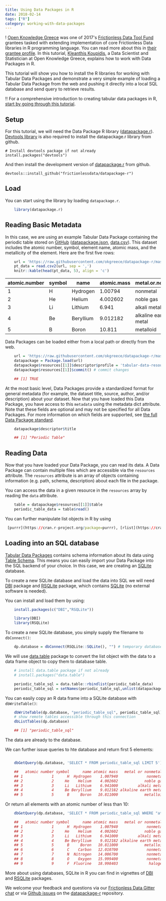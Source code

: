 ```yaml
---
title: Using Data Packages in R
date: 2018-02-14
tags: ["R"]
category: working-with-data-packages
---
```



! [Open Knowledge Greece][okgreece] was one of 2017's [Frictionless Data Tool Fund][toolfund] grantees tasked with extending implementation of core Frictionless Data libraries in R programming language. You can read more about this in [their grantee profile][toolfund-okgreece]. In this tutorial, [Kleanthis Koupidis](https://twitter.com/Kleanthis_k10), a Data Scientist and Statistician at Open Knowledge Greece, explains how to work with Data Packages in R.


This tutorial will show you how to install the R libraries for working with Tabular Data Packages and demonstrate a very simple example of loading a Tabular Data Package from the web and pushing it directly into a local SQL database and send query to retrieve results.

!! For a comprehensive introduction to creating tabular data packages in R, [start by going through this tutorial][create-r].

## Setup

For this tutorial, we will need the Data Package R library ([datapackage.r][dp-r]). [Devtools library](https://cran.r-project.org/package=devtools) is also required to install the datapackage.r library from github.

    # Install devtools package if not already
    install.packages("devtools")

And then install the development version of [datapackage.r][dp-r] from github.

    devtools::install_github("frictionlessdata/datapackage-r")

## Load

You can start using the library by loading `datapackage.r`.

```r
    library(datapackage.r)
```

## Reading Basic Metadata

In this case, we are using an example Tabular Data Package containing the periodic table stored on [GitHub](https://github.com/frictionlessdata/example-data-packages/tree/master/periodic-table) ([datapackage.json](https://raw.githubusercontent.com/frictionlessdata/example-data-packages/master/periodic-table/datapackage.json), [data.csv](https://raw.githubusercontent.com/frictionlessdata/example-data-packages/master/periodic-table/data.csv)). This dataset includes the atomic number, symbol, element name, atomic mass, and the metallicity of the element. Here are the first five rows:

```r
    url = 'https://raw.githubusercontent.com/okgreece/datapackage-r/master/vignettes/example_data/data.csv'
    pt_data = read.csv2(url, sep = ',')
    knitr::kable(head(pt_data, 5), align = 'c')
```

| atomic.number | symbol | name      | atomic.mass | metal.or.nonmetal.   |
|---------------|--------|-----------|-------------|----------------------|
| 1             | H      | Hydrogen  | 1.00794     | nonmetal             |
| 2             | He     | Helium    | 4.002602    | noble gas            |
| 3             | Li     | Lithium   | 6.941       | alkali metal         |
| 4             | Be     | Beryllium | 9.012182    | alkaline earth metal |
| 5             | B      | Boron     | 10.811      | metalloid            |

Data Packages can be loaded either from a local path or directly from the web.

```r
    url = 'https://raw.githubusercontent.com/okgreece/datapackage-r/master/vignettes/exampledata/package.json'
    datapackage = Package.load(url)
    datapackage$resources[[1]]$descriptor$profile = 'tabular-data-resource' # tabular resource descriptor profile
    datapackage$resources[[1]]$commit() # commit changes

    ## [1] TRUE
```

At the most basic level, Data Packages provide a standardized format for general metadata (for example, the dataset title, source, author, and/or description) about your dataset. Now that you have loaded this Data Package, you have access to this `metadata` using the metadata dict attribute. Note that these fields are optional and may not be specified for all Data Packages. For more information on which fields are supported, see [the full Data Package standard][dp].

```r
    datapackage$descriptor$title

    ## [1] "Periodic Table"
```

## Reading Data

Now that you have loaded your Data Package, you can read its data. A Data Package can contain multiple files which are accessible via the `resources` attribute. The `resources` attribute is an array of objects containing information (e.g. path, schema, description) about each file in the package.

You can access the data in a given resource in the `resources` array by reading the `data` attribute.

```r
    table = datapackage$resources[[1]]$table
    periodic_table_data = table$read()
```

You can further manipulate list objects in R by using

```r
 [purrr](https://cran.r-project.org/package=purrr), [rlist](https://cran.r-project.org/package=rlist) packages.
```

## Loading into an SQL database

[Tabular Data Packages][tdp] contains schema information about its data using [Table Schema][ts]. This means you can easily import your Data Package into the SQL backend of your choice. In this case, we are creating an [SQLite](http://sqlite.org/) database.

To create a new SQLite database and load the data into SQL we will need [DBI](https://cran.r-project.org/package=DBI) package and [RSQLite](https://cran.r-project.org/package=RSQLite) package, which contains [SQLite](https://www.sqlite.org/) (no external software is needed).

You can install and load them by using:

```r
    install.packages(c("DBI","RSQLite"))

    library(DBI)
    library(RSQLite)
```

To create a new SQLite database, you simply supply the filename to `dbConnect()`:

```r
    dp.database = dbConnect(RSQLite::SQLite(), "") # temporary database
```

We will use [data.table](https://cran.r-project.org/package=RSQLite) package to convert the list object with the data to a data frame object to copy them to database table.

```r
    # install data.table package if not already
    # install.packages("data.table")

    periodic_table_sql = data.table::rbindlist(periodic_table_data)
    periodic_table_sql = setNames(periodic_table_sql,unlist(datapackage$resources[[1]]$headers))
```

You can easily copy an R data frame into a SQLite database with `dbWriteTable()`:

```r
    dbWriteTable(dp.database, "periodic_table_sql", periodic_table_sql)
    # show remote tables accessible through this connection
    dbListTables(dp.database)

    ## [1] "periodic_table_sql"
```

The data are already to the database.

We can further issue queries to hte database and return first 5 elements:

```r

    dbGetQuery(dp.database, 'SELECT * FROM periodic_table_sql LIMIT 5')

    ##   atomic number symbol      name atomic mass   metal or nonmetal?
    ## 1             1      H  Hydrogen    1.007940             nonmetal
    ## 2             2     He    Helium    4.002602            noble gas
    ## 3             3     Li   Lithium    6.941000         alkali metal
    ## 4             4     Be Beryllium    9.012182 alkaline earth metal
    ## 5             5      B     Boron   10.811000            metalloid
```

Or return all elements with an atomic number of less than 10:

```r
    dbGetQuery(dp.database, 'SELECT * FROM periodic_table_sql WHERE "atomic number" < 10')

    ##   atomic number symbol      name atomic mass   metal or nonmetal?
    ## 1             1      H  Hydrogen    1.007940             nonmetal
    ## 2             2     He    Helium    4.002602            noble gas
    ## 3             3     Li   Lithium    6.941000         alkali metal
    ## 4             4     Be Beryllium    9.012182 alkaline earth metal
    ## 5             5      B     Boron   10.811000            metalloid
    ## 6             6      C    Carbon   12.010700             nonmetal
    ## 7             7      N  Nitrogen   14.006700             nonmetal
    ## 8             8      O    Oxygen   15.999400             nonmetal
    ## 9             9      F  Fluorine   18.998403              halogen
```

More about using databases, SQLite in R you can find in vignettes of [DBI](https://cran.r-project.org/package=DBI) and [RSQLite](https://cran.r-project.org/package=RSQLite) packages.

We welcome your feedback and questions via our [Frictionless Data Gitter chat][fd-gitter] or via [Github issues][dp-r-issues] on the [datapackage-r][dp-r] repository.

[dp]: /specs/data-package/
[tdp]: /specs/tabular-data-package/
[okgreece]: http://okfn.gr/
[toolfund]: https://toolfund.frictionlessdata.io
[toolfund-okgreece]:https://frictionlessdata.io/articles/open-knowledge-greece/
[dp-r]: https://github.com/frictionlessdata/datapackage-r
[ts]: /table-schema/
[r-devtools]: https://cran.r-project.org/package=devtools
[fd-gitter]: http://gitter.im/frictionlessdata/chat
[dp-r-issues]: https://github.com/frictionlessdata/datapackage-r/issues

[create-r]: /blog/2018/02/14/creating-tabular-data-packages-in-r/

